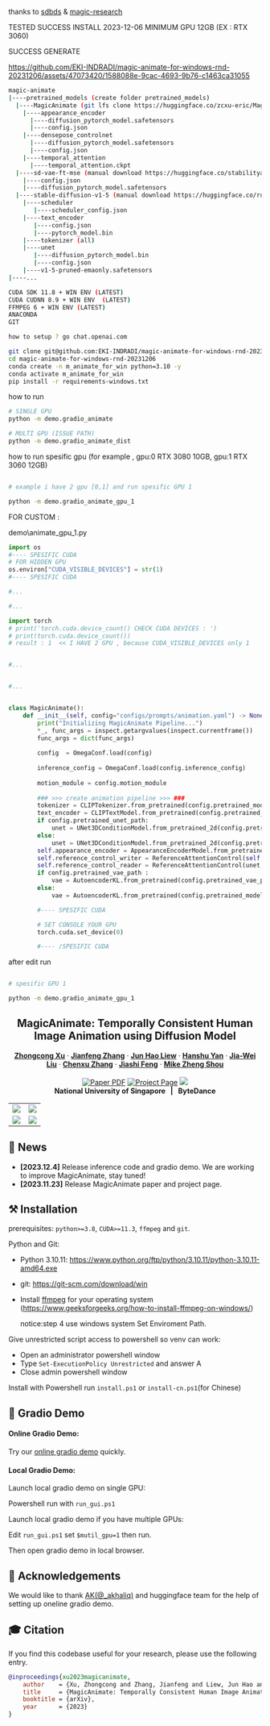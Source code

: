 
thanks to [sdbds](https://github.com/sdbds) & [magic-research](https://github.com/magic-research)

TESTED SUCCESS INSTALL 2023-12-06 MINIMUM GPU 12GB (EX : RTX 3060)

SUCCESS GENERATE

https://github.com/EKI-INDRADI/magic-animate-for-windows-rnd-20231206/assets/47073420/1588088e-9cac-4693-9b76-c1463ca31055

```sh
magic-animate
|----pretrained_models (create folder pretrained_models)
  |----MagicAnimate (git lfs clone https://huggingface.co/zcxu-eric/MagicAnimate)
    |----appearance_encoder
      |----diffusion_pytorch_model.safetensors
      |----config.json
    |----densepose_controlnet
      |----diffusion_pytorch_model.safetensors
      |----config.json
    |----temporal_attention
      |----temporal_attention.ckpt
  |----sd-vae-ft-mse (manual download https://huggingface.co/stabilityai/sd-vae-ft-mse)
    |----config.json
    |----diffusion_pytorch_model.safetensors
  |----stable-diffusion-v1-5 (manual download https://huggingface.co/runwayml/stable-diffusion-v1-5, dont donload all 100GB+)
    |----scheduler
       |----scheduler_config.json
    |----text_encoder
       |----config.json
       |----pytorch_model.bin
    |----tokenizer (all)
    |----unet
       |----diffusion_pytorch_model.bin
       |----config.json
    |----v1-5-pruned-emaonly.safetensors
|----...

```

```sh
CUDA SDK 11.8 + WIN ENV (LATEST)
CUDA CUDNN 8.9 + WIN ENV  (LATEST)
FFMPEG 6 + WIN ENV (LATEST)
ANACONDA
GIT

how to setup ? go chat.openai.com
```

```sh
git clone git@github.com:EKI-INDRADI/magic-animate-for-windows-rnd-20231206.git
cd magic-animate-for-windows-rnd-20231206
conda create -n m_animate_for_win python=3.10 -y
conda activate m_animate_for_win
pip install -r requirements-windows.txt

```

how to run
```sh
# SINGLE GPU
python -m demo.gradio_animate

# MULTI GPU (ISSUE PATH)
python -m demo.gradio_animate_dist

```

how to run spesific gpu (for example , gpu:0 RTX 3080 10GB, gpu:1 RTX 3060 12GB)

```sh

# example i have 2 gpu [0,1] and run spesific GPU 1

python -m demo.gradio_animate_gpu_1

```

FOR CUSTOM :

demo\animate_gpu_1.py
```python
import os
#---- SPESIFIC CUDA
# FOR HIDDEN GPU
os.environ["CUDA_VISIBLE_DEVICES"] = str(1)
#---- SPESIFIC CUDA

#...

#...

import torch
# print('torch.cuda.device_count() CHECK CUDA DEVICES : ')
# print(torch.cuda.device_count())
# result : 1  << I HAVE 2 GPU , because CUDA_VISIBLE_DEVICES only 1


#...


#...


class MagicAnimate():
    def __init__(self, config="configs/prompts/animation.yaml") -> None:
        print("Initializing MagicAnimate Pipeline...")
        *_, func_args = inspect.getargvalues(inspect.currentframe())
        func_args = dict(func_args)
        
        config  = OmegaConf.load(config)
        
        inference_config = OmegaConf.load(config.inference_config)
            
        motion_module = config.motion_module
       
        ### >>> create animation pipeline >>> ###
        tokenizer = CLIPTokenizer.from_pretrained(config.pretrained_model_path, subfolder="tokenizer")
        text_encoder = CLIPTextModel.from_pretrained(config.pretrained_model_path, subfolder="text_encoder")
        if config.pretrained_unet_path:
            unet = UNet3DConditionModel.from_pretrained_2d(config.pretrained_unet_path, unet_additional_kwargs=OmegaConf.to_container(inference_config.unet_additional_kwargs))
        else:
            unet = UNet3DConditionModel.from_pretrained_2d(config.pretrained_model_path, subfolder="unet", unet_additional_kwargs=OmegaConf.to_container(inference_config.unet_additional_kwargs))
        self.appearance_encoder = AppearanceEncoderModel.from_pretrained(config.pretrained_appearance_encoder_path, subfolder="appearance_encoder").cuda()
        self.reference_control_writer = ReferenceAttentionControl(self.appearance_encoder, do_classifier_free_guidance=True, mode='write', fusion_blocks=config.fusion_blocks)
        self.reference_control_reader = ReferenceAttentionControl(unet, do_classifier_free_guidance=True, mode='read', fusion_blocks=config.fusion_blocks)
        if config.pretrained_vae_path :
            vae = AutoencoderKL.from_pretrained(config.pretrained_vae_path)
        else:
            vae = AutoencoderKL.from_pretrained(config.pretrained_model_path, subfolder="vae")

        #---- SPESIFIC CUDA

        # SET CONSOLE YOUR GPU
        torch.cuda.set_device(0)  

        #---- /SPESIFIC CUDA
```

after edit run

```sh

# spesific GPU 1

python -m demo.gradio_animate_gpu_1

```


<!-- # magic-edit.github.io -->

<p align="center">

  <h2 align="center">MagicAnimate: Temporally Consistent Human Image Animation using Diffusion Model</h2>
  <p align="center">
    <a href="https://scholar.google.com/citations?user=-4iADzMAAAAJ&hl=en"><strong>Zhongcong Xu</strong></a>
    ·
    <a href="http://jeff95.me/"><strong>Jianfeng Zhang</strong></a>
    ·
    <a href="https://scholar.google.com.sg/citations?user=8gm-CYYAAAAJ&hl=en"><strong>Jun Hao Liew</strong></a>
    ·
    <a href="https://hanshuyan.github.io/"><strong>Hanshu Yan</strong></a>
    ·
    <a href="https://scholar.google.com/citations?user=stQQf7wAAAAJ&hl=en"><strong>Jia-Wei Liu</strong></a>
    ·
    <a href="https://zhangchenxu528.github.io/"><strong>Chenxu Zhang</strong></a>
    ·
    <a href="https://sites.google.com/site/jshfeng/home"><strong>Jiashi Feng</strong></a>
    ·
    <a href="https://sites.google.com/view/showlab"><strong>Mike Zheng Shou</strong></a>
    <br>
    <br>
        <a href="https://arxiv.org/abs/2311.16498"><img src='https://img.shields.io/badge/arXiv-MagicAnimate-red' alt='Paper PDF'></a>
        <a href='https://showlab.github.io/magicanimate'><img src='https://img.shields.io/badge/Project_Page-MagicAnimate-green' alt='Project Page'></a>
        <a href='https://huggingface.co/spaces/zcxu-eric/magicanimate'><img src='https://img.shields.io/badge/%F0%9F%A4%97%20Hugging%20Face-Spaces-blue'></a>
    <br>
    <b>National University of Singapore &nbsp; | &nbsp;  ByteDance</b>
  </p>
  
  <table align="center">
    <tr>
    <td>
      <img src="assets/teaser/t1.gif">
    </td>
    <td>
      <img src="assets/teaser/t4.gif">
    </td>
    </tr>
    <tr>
    <td>
      <img src="assets/teaser/t3.gif">
    </td>
    <td>
      <img src="assets/teaser/t2.gif">
    </td>
    </tr>
  </table>

## 📢 News
* **[2023.12.4]** Release inference code and gradio demo. We are working to improve MagicAnimate, stay tuned!
* **[2023.11.23]** Release MagicAnimate paper and project page.


## ⚒️ Installation
prerequisites: `python>=3.8`, `CUDA>=11.3`, `ffmpeg` and `git`.

Python and Git:

- Python 3.10.11: https://www.python.org/ftp/python/3.10.11/python-3.10.11-amd64.exe
- git: https://git-scm.com/download/win

- Install [ffmpeg](https://ffmpeg.org/) for your operating system
  (https://www.geeksforgeeks.org/how-to-install-ffmpeg-on-windows/)
  
  notice:step 4 use windows system Set Enviroment Path.

Give unrestricted script access to powershell so venv can work:

- Open an administrator powershell window
- Type `Set-ExecutionPolicy Unrestricted` and answer A
- Close admin powershell window

Install with Powershell run `install.ps1` or `install-cn.ps1`(for Chinese)

## 🎨 Gradio Demo 

#### Online Gradio Demo:
Try our [online gradio demo](https://huggingface.co/spaces/zcxu-eric/magicanimate) quickly.

#### Local Gradio Demo:
Launch local gradio demo on single GPU:

Powershell run with `run_gui.ps1`

Launch local gradio demo if you have multiple GPUs:

Edit `run_gui.ps1` set `$mutil_gpu=1` then run.

Then open gradio demo in local browser.

## 🙏 Acknowledgements
We would like to thank [AK(@_akhaliq)](https://twitter.com/_akhaliq?lang=en) and huggingface team for the help of setting up oneline gradio demo.

## 🎓 Citation
If you find this codebase useful for your research, please use the following entry.
```BibTeX
@inproceedings{xu2023magicanimate,
    author    = {Xu, Zhongcong and Zhang, Jianfeng and Liew, Jun Hao and Yan, Hanshu and Liu, Jia-Wei and Zhang, Chenxu and Feng, Jiashi and Shou, Mike Zheng},
    title     = {MagicAnimate: Temporally Consistent Human Image Animation using Diffusion Model},
    booktitle = {arXiv},
    year      = {2023}
}
```

